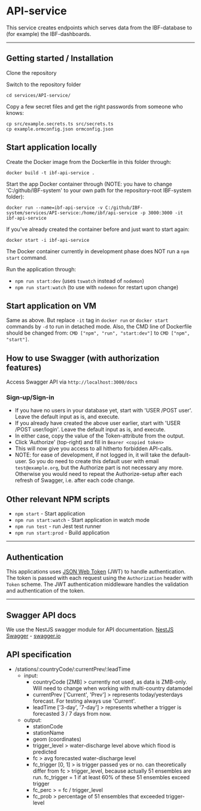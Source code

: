 # API-service

This service creates endpoints which serves data from the IBF-database to (for example) the IBF-dashboards.

---

## Getting started / Installation

Clone the repository

Switch to the repository folder

    cd services/API-service/

Copy a few secret files and get the right passwords from someone who knows:

    cp src/example.secrets.ts src/secrets.ts
    cp example.ormconfig.json ormconfig.json

## Start application locally

Create the Docker image from the Dockerfile in this folder through:

    docker build -t ibf-api-service .

Start the app Docker container through (NOTE: you have to change 'C:/github/IBF-system' to your own path for the repository-root IBF-system folder):

    docker run --name=ibf-api-service -v C:/github/IBF-system/services/API-service:/home/ibf/api-service -p 3000:3000 -it ibf-api-service

If you've already created the container before and just want to start again:

    docker start -i ibf-api-service

The Docker container currently in development phase does NOT run a `npm start` command.

Run the application through:

- `npm run start:dev` (uses `tswatch` instead of `nodemon`)
- `npm run start:watch` (to use with `nodemon` for restart upon change)

## Start application on VM

Same as above. But replace `-it` tag in `docker run` or `docker start` commands by `-d` to run in detached mode.
Also, the CMD line of Dockerfile should be changed from: `CMD ["npm", "run", "start:dev"]` to `CMD ["npm", "start"]`.

## How to use Swagger (with authorization features)

Access Swagger API via `http://localhost:3000/docs`

### Sign-up/Sign-in

- If you have no users in your database yet, start with 'USER /POST user'. Leave the default input as is, and execute.
- If you already have created the above user earlier, start with 'USER /POST user/login'. Leave the default input as is, and execute.
- In either case, copy the value of the Token-attribute from the output.
- Click 'Authorize' (top-right) and fill in `Bearer <copied token>`
- This will now give you access to all hitherto forbidden API-calls.
- NOTE: for ease of development, if not logged in, it will take the default-user. So you do need to create this default user with email `test@example.org`, but the Authorize part is not necessary any more. Otherwise you would need to repeat the Authorize-setup after each refresh of Swagger, i.e. after each code change.

## Other relevant NPM scripts

- `npm start` - Start application
- `npm run start:watch` - Start application in watch mode
- `npm run test` - run Jest test runner
- `npm run start:prod` - Build application

---

## Authentication

This applications uses [JSON Web Token](https://jwt.io/) (JWT) to handle authentication. The token is passed with each request using the `Authorization` header with `Token` scheme. The JWT authentication middleware handles the validation and authentication of the token.

---

## Swagger API docs

We use the NestJS swagger module for API documentation. [NestJS Swagger](https://github.com/nestjs/swagger) - [swagger.io](https://swagger.io/)

## API specification

- /stations/:countryCode/:currentPrev/:leadTime
    - input: 
        - countryCode [ZMB] > currently not used, as data is ZMB-only. Will need to change when working with multi-country datamodel
        - currentPrev ['Current', 'Prev'] > represents today/yesterdays forecast. For testing always use 'Current'.
        - leadTime ['3-day', '7-day'] > represents whether a trigger is forecasted 3 / 7 days from now.
    - output:
        - stationCode
        - stationName
        - geom (coordinates)
        - trigger_level > water-discharge level above which flood is predicted
        - fc > avg forecasted water-discharge level
        - fc_trigger [0, 1] > is trigger passed yes or no. can theoretically differ from fc > trigger_level, because actually 51 ensembles are run. fc_trigger = 1 if at least 60% of these 51 ensembles exceed trigger
        - fc_perc > = fc / trigger_level
        - fc_prob > percentage of 51 ensembles that exceeded trigger-level